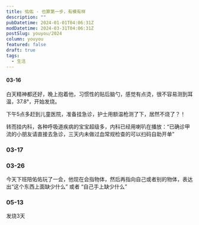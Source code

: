```yaml
---
title: 佑佑 - 也算第一步，有模有样
description: ""
pubDatetime: 2024-01-01T04:06:31Z
modDatetime: 2024-03-31T04:06:31Z
postSlug: youyou/2024
column: youyou
featured: false
draft: true
tags:
  - 生活
---
```


#### 03-16

白天精神都还好，晚上抱着他，习惯性的贴后脑勺，感觉有点烫，很不容易测到耳温，37.8°，开始发烧。

下午5点多赶到儿童医院，准备挂急诊，护士用额温枪测了下，居然不烧了？！

转而挂内科，各种呼吸道疾病的宝宝超级多，内科已经用喇叭在播放：“已确诊甲流的小朋友请直接去急诊，三天内未做过血常规检查的可以扫码自助开单”

### 03-17

### 03-26

今天下班陪佑佑玩了一会，他现在会指物体，然后再指向自己或者别的物体，表达出“这个东西上面缺少什么” 或者 “自己手上缺少什么”

### 05-13

发烧3天